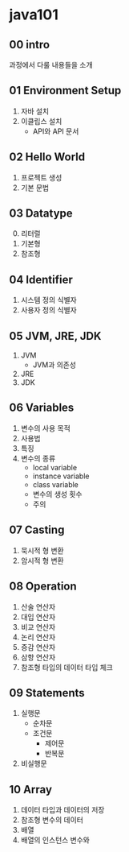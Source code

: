 # java101
## 00 intro
과정에서 다룰 내용들을 소개
## 01 Environment Setup
1. 자바 설치
2. 이클립스 설치
    - API와 API 문서
## 02 Hello World
1. 프로젝트 생성
2. 기본 문법
## 03 Datatype
0. 리터럴
1. 기본형
2. 참조형
## 04 Identifier
1. 시스템 정의 식별자
2. 사용자 정의 식별자
## 05 JVM, JRE, JDK
1. JVM
    - JVM과 의존성
2. JRE
3. JDK
## 06 Variables
1. 변수의 사용 목적
2. 사용법
3. 특징
4. 변수의 종류
    - local variable
    - instance variable
    - class variable
    - 변수의 생성 횟수
    - 주의
## 07 Casting
1. 묵시적 형 변환
2. 암시적 형 변환
## 08 Operation
1. 산술 연산자
2. 대입 연산자
3. 비교 연산자
4. 논리 연산자
5. 증감 연산자
6. 삼항 연산자
7. 참조형 타입의 데이터 타입 체크
## 09 Statements
1. 실행문
    - 순차문
    - 조건문
        - 제어문
        - 반복문
2. 비실행문
## 10 Array
1. 데이터 타입과 데이터의 저장
2. 참조형 변수의 데이터
3. 배열
4. 배열의 인스턴스 변수와 
